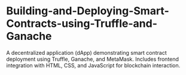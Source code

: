 # Building-and-Deploying-Smart-Contracts-using-Truffle-and-Ganache
A decentralized application (dApp) demonstrating smart contract deployment using Truffle, Ganache, and MetaMask. Includes frontend integration with HTML, CSS, and JavaScript for blockchain interaction.
